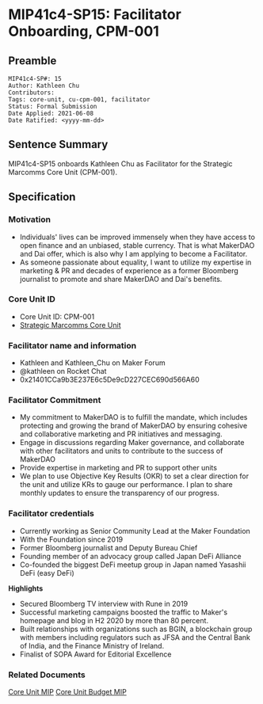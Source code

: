 # MIP41c4-SP15: Facilitator Onboarding, CPM-001

## Preamble

```
MIP41c4-SP#: 15
Author: Kathleen Chu
Contributors:
Tags: core-unit, cu-cpm-001, facilitator
Status: Formal Submission
Date Applied: 2021-06-08
Date Ratified: <yyyy-mm-dd>
```

## Sentence Summary

MIP41c4-SP15 onboards Kathleen Chu as Facilitator for the Strategic Marcomms Core Unit (CPM-001).

## Specification

### Motivation

* Individuals' lives can be improved immensely when they have access to open finance and an unbiased, stable currency. That is what MakerDAO and Dai offer, which is also why I am applying to become a Facilitator.  
* As someone passionate about equality, I want to utilize my expertise in marketing & PR and decades of experience as a former Bloomberg journalist to promote and share MakerDAO and Dai's benefits.  

### Core Unit ID

* Core Unit ID: CPM-001
* [Strategic Marcomms Core Unit](https://forum.makerdao.com/t/mip39c2-spx-add-strategic-marcomms-core-unit/8617) 

### Facilitator name and information

* Kathleen and Kathleen_Chu on Maker Forum
* @kathleen on Rocket Chat
* 0x21401CCa9b3E237E6c5De9cD227CEC690d566A60

### Facilitator Commitment

* My commitment to MakerDAO is to fulfill the mandate, which includes protecting and growing the brand of MakerDAO by ensuring cohesive and collaborative marketing and PR initiatives and messaging.
* Engage in discussions regarding Maker governance, and collaborate with other facilitators and units to contribute to the success of MakerDAO
* Provide expertise in marketing and PR to support other units
* We plan to use Objective Key Results (OKR) to set a clear direction for the unit and utilize KRs to gauge our performance. I plan to share monthly updates to ensure the transparency of our progress.

### Facilitator credentials

* Currently working as Senior Community Lead at the Maker Foundation
* With the Foundation since 2019
* Former Bloomberg journalist and Deputy Bureau Chief
* Founding member of an advocacy group called Japan DeFi Alliance
* Co-founded the biggest DeFi meetup group in Japan named Yasashii DeFi (easy DeFi)

**Highlights**

* Secured Bloomberg TV interview with Rune in 2019
* Successful marketing campaigns boosted the traffic to Maker's homepage and blog in H2 2020 by more than 80 percent.
* Built relationships with organizations such as BGIN, a blockchain group with members including regulators such as JFSA and the Central Bank of India, and the Finance Ministry of Ireland.
* Finalist of SOPA Award for Editorial Excellence

### Related Documents
[Core Unit MIP](https://forum.makerdao.com/t/mip39c2-spx-add-strategic-marcomms-core-unit/8617)
[Core Unit Budget MIP](https://forum.makerdao.com/t/mip40c2-spx-add-core-unit-budget-cpm-001/8618)
